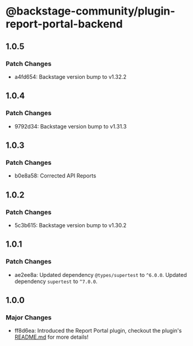 # @backstage-community/plugin-report-portal-backend

## 1.0.5

### Patch Changes

- a4fd654: Backstage version bump to v1.32.2

## 1.0.4

### Patch Changes

- 9792d34: Backstage version bump to v1.31.3

## 1.0.3

### Patch Changes

- b0e8a58: Corrected API Reports

## 1.0.2

### Patch Changes

- 5c3b615: Backstage version bump to v1.30.2

## 1.0.1

### Patch Changes

- ae2ee8a: Updated dependency `@types/supertest` to `^6.0.0`.
  Updated dependency `supertest` to `^7.0.0`.

## 1.0.0

### Major Changes

- ff8d6ea: Introduced the Report Portal plugin, checkout the plugin's [README.md](https://github.com/backstage/community-plugins/tree/main/workspaces/report-portal/plugins/report-portal) for more details!
